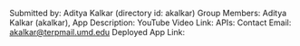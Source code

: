 Submitted by: Aditya Kalkar (directory id: akalkar)
Group Members: Aditya Kalkar (akalkar), 
App Description: 
YouTube Video Link: 
APIs: 
Contact Email:  akalkar@terpmail.umd.edu
Deployed App Link: 